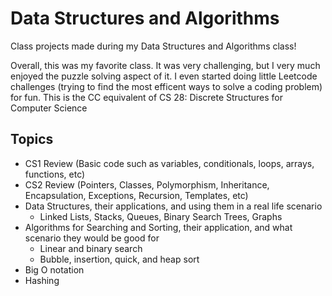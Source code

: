  # Data Structures and Algorithms
 
 Class projects made during my Data Structures and Algorithms class! 
 
Overall, this was my favorite class. It was very challenging, but I very much enjoyed the puzzle solving aspect of it. I even started doing little Leetcode challenges (trying to find the most efficent ways to solve a coding problem) for fun. This is the CC equivalent of CS 28: Discrete Structures for Computer Science
 
## Topics
 
 - CS1 Review (Basic code such as variables, conditionals, loops, arrays, functions, etc)
 - CS2 Review (Pointers, Classes, Polymorphism, Inheritance, Encapsulation, Exceptions, Recursion, Templates, etc)
 - Data Structures, their applications, and using them in a real life scenario
   - Linked Lists, Stacks, Queues, Binary Search Trees, Graphs
 - Algorithms for Searching and Sorting, their application, and what scenario they would be good for
   - Linear and binary search
   - Bubble, insertion, quick, and heap sort
 - Big O notation
 - Hashing
